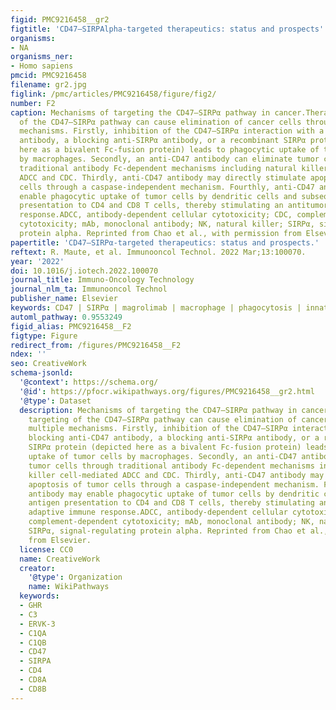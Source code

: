 ```yaml
---
figid: PMC9216458__gr2
figtitle: 'CD47–SIRPAlpha-targeted therapeutics: status and prospects'
organisms:
- NA
organisms_ner:
- Homo sapiens
pmcid: PMC9216458
filename: gr2.jpg
figlink: /pmc/articles/PMC9216458/figure/fig2/
number: F2
caption: Mechanisms of targeting the CD47–SIRPα pathway in cancer.Therapeutic targeting
  of the CD47–SIRPα pathway can cause elimination of cancer cells through multiple
  mechanisms. Firstly, inhibition of the CD47–SIRPα interaction with a blocking anti-CD47
  antibody, a blocking anti-SIRPα antibody, or a recombinant SIRPα protein (depicted
  here as a bivalent Fc-fusion protein) leads to phagocytic uptake of tumor cells
  by macrophages. Secondly, an anti-CD47 antibody can eliminate tumor cells through
  traditional antibody Fc-dependent mechanisms including natural killer cell-mediated
  ADCC and CDC. Thirdly, anti-CD47 antibody may directly stimulate apoptosis of tumor
  cells through a caspase-independent mechanism. Fourthly, anti-CD47 antibody may
  enable phagocytic uptake of tumor cells by dendritic cells and subsequent antigen
  presentation to CD4 and CD8 T cells, thereby stimulating an antitumor adaptive immune
  response.ADCC, antibody-dependent cellular cytotoxicity; CDC, complement-dependent
  cytotoxicity; mAb, monoclonal antibody; NK, natural killer; SIRPα, signal-regulating
  protein alpha. Reprinted from Chao et al., with permission from Elsevier.
papertitle: 'CD47–SIRPα-targeted therapeutics: status and prospects.'
reftext: R. Maute, et al. Immunooncol Technol. 2022 Mar;13:100070.
year: '2022'
doi: 10.1016/j.iotech.2022.100070
journal_title: Immuno-Oncology Technology
journal_nlm_ta: Immunooncol Technol
publisher_name: Elsevier
keywords: CD47 | SIRPα | magrolimab | macrophage | phagocytosis | innate immunotherapy
automl_pathway: 0.9553249
figid_alias: PMC9216458__F2
figtype: Figure
redirect_from: /figures/PMC9216458__F2
ndex: ''
seo: CreativeWork
schema-jsonld:
  '@context': https://schema.org/
  '@id': https://pfocr.wikipathways.org/figures/PMC9216458__gr2.html
  '@type': Dataset
  description: Mechanisms of targeting the CD47–SIRPα pathway in cancer.Therapeutic
    targeting of the CD47–SIRPα pathway can cause elimination of cancer cells through
    multiple mechanisms. Firstly, inhibition of the CD47–SIRPα interaction with a
    blocking anti-CD47 antibody, a blocking anti-SIRPα antibody, or a recombinant
    SIRPα protein (depicted here as a bivalent Fc-fusion protein) leads to phagocytic
    uptake of tumor cells by macrophages. Secondly, an anti-CD47 antibody can eliminate
    tumor cells through traditional antibody Fc-dependent mechanisms including natural
    killer cell-mediated ADCC and CDC. Thirdly, anti-CD47 antibody may directly stimulate
    apoptosis of tumor cells through a caspase-independent mechanism. Fourthly, anti-CD47
    antibody may enable phagocytic uptake of tumor cells by dendritic cells and subsequent
    antigen presentation to CD4 and CD8 T cells, thereby stimulating an antitumor
    adaptive immune response.ADCC, antibody-dependent cellular cytotoxicity; CDC,
    complement-dependent cytotoxicity; mAb, monoclonal antibody; NK, natural killer;
    SIRPα, signal-regulating protein alpha. Reprinted from Chao et al., with permission
    from Elsevier.
  license: CC0
  name: CreativeWork
  creator:
    '@type': Organization
    name: WikiPathways
  keywords:
  - GHR
  - C3
  - ERVK-3
  - C1QA
  - C1QB
  - CD47
  - SIRPA
  - CD4
  - CD8A
  - CD8B
---
```

